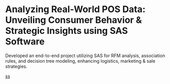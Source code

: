 # Analyzing Real-World POS Data: Unveiling Consumer Behavior & Strategic Insights using SAS Software
Developed an end-to-end project utilizing SAS for RFM analysis, association rules, and decision tree modeling, enhancing logistics, marketing &amp; sale strategies.

[ss](https://github.com/moraitis-alexandros/Analyzing-Real-World-POS-Data-Unveiling-Consumer-Behavior-and-Strategic-Insights-using-SAS-Software/RFM-Analysis)
